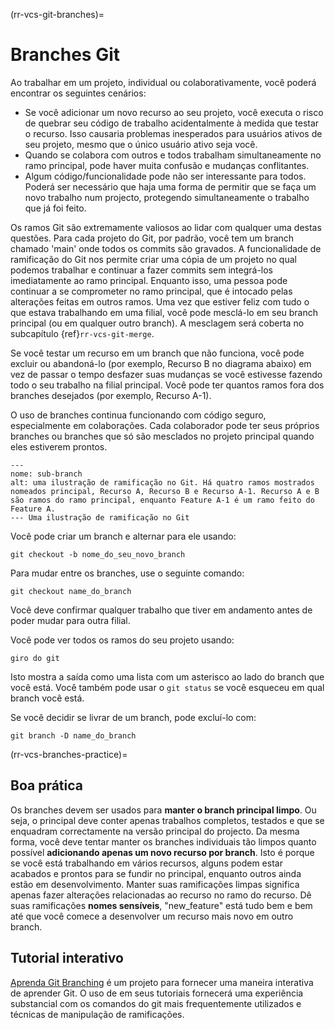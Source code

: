 (rr-vcs-git-branches)=
# Branches Git

Ao trabalhar em um projeto, individual ou colaborativamente, você poderá encontrar os seguintes cenários:

- Se você adicionar um novo recurso ao seu projeto, você executa o risco de quebrar seu código de trabalho acidentalmente à medida que testar o recurso. Isso causaria problemas inesperados para usuários ativos de seu projeto, mesmo que o único usuário ativo seja você.
- Quando se colabora com outros e todos trabalham simultaneamente no ramo principal, pode haver muita confusão e mudanças conflitantes.
- Algum código/funcionalidade pode não ser interessante para todos. Poderá ser necessário que haja uma forma de permitir que se faça um novo trabalho num projecto, protegendo simultaneamente o trabalho que já foi feito.

Os ramos Git são extremamente valiosos ao lidar com qualquer uma destas questões. Para cada projeto do Git, por padrão, você tem um branch chamado 'main' onde todos os commits são gravados. A funcionalidade de ramificação do Git nos permite criar uma cópia de um projeto no qual podemos trabalhar e continuar a fazer commits sem integrá-los imediatamente ao ramo principal. Enquanto isso, uma pessoa pode continuar a se comprometer no ramo principal, que é intocado pelas alterações feitas em outros ramos. Uma vez que estiver feliz com tudo o que estava trabalhando em uma filial, você pode mesclá-lo em seu branch principal (ou em qualquer outro branch). A mesclagem será coberta no subcapítulo {ref}`rr-vcs-git-merge`.

Se você testar um recurso em um branch que não funciona, você pode excluir ou abandoná-lo (por exemplo, Recurso B no diagrama abaixo) em vez de passar o tempo desfazer suas mudanças se você estivesse fazendo todo o seu trabalho na filial principal. Você pode ter quantos ramos fora dos branches desejados (por exemplo, Recurso A-1).

O uso de branches continua funcionando com código seguro, especialmente em colaborações. Cada colaborador pode ter seus próprios branches ou branches que só são mesclados no projeto principal quando eles estiverem prontos.

```{figure} ../../figures/sub-branch.*
---
nome: sub-branch
alt: uma ilustração de ramificação no Git. Há quatro ramos mostrados nomeados principal, Recurso A, Recurso B e Recurso A-1. Recurso A e B são ramos do ramo principal, enquanto Feature A-1 é um ramo feito do Feature A.
--- Uma ilustração de ramificação no Git
```

Você pode criar um branch e alternar para ele usando:
```
git checkout -b nome_do_seu_novo_branch
```

Para mudar entre os branches, use o seguinte comando:
```
git checkout name_do_branch
```

Você deve confirmar qualquer trabalho que tiver em andamento antes de poder mudar para outra filial.

Você pode ver todos os ramos do seu projeto usando:

```
giro do git
```
Isto mostra a saída como uma lista com um asterisco ao lado do branch que você está. Você também pode usar o `git status` se você esqueceu em qual branch você está.

Se você decidir se livrar de um branch, pode excluí-lo com:

```
git branch -D name_do_branch
```
(rr-vcs-branches-practice)=
## Boa prática

Os branches devem ser usados para **manter o branch principal limpo**. Ou seja, o principal deve conter apenas trabalhos completos, testados e que se enquadram correctamente na versão principal do projecto. Da mesma forma, você deve tentar manter os branches individuais tão limpos quanto possível **adicionando apenas um novo recurso por branch**. Isto é porque se você está trabalhando em vários recursos, alguns podem estar acabados e prontos para se fundir no principal, enquanto outros ainda estão em desenvolvimento. Manter suas ramificações limpas significa apenas fazer alterações relacionadas ao recurso no ramo do recurso. Dê suas ramificações **nomes sensíveis**, "new_feature" está tudo bem e bem até que você comece a desenvolver um recurso mais novo em outro branch.

## Tutorial interativo

[Aprenda Git Branching](https://learngitbranching.js.org/) é um projeto para fornecer uma maneira interativa de aprender Git. O uso de em seus tutoriais fornecerá uma experiência substancial com os comandos do git mais frequentemente utilizados e técnicas de manipulação de ramificações.
